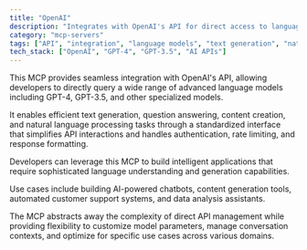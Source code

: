 ```yaml
---
title: "OpenAI"
description: "Integrates with OpenAI's API for direct access to language models, enabling efficient text generation and question answering."
category: "mcp-servers"
tags: ["API", "integration", "language models", "text generation", "natural language processing", "chatbots", "content creation"]
tech_stack: ["OpenAI", "GPT-4", "GPT-3.5", "AI APIs"]
---
```


This MCP provides seamless integration with OpenAI's API, allowing developers to directly query a wide range of advanced language models including GPT-4, GPT-3.5, and other specialized models. 

It enables efficient text generation, question answering, content creation, and natural language processing tasks through a standardized interface that simplifies API interactions and handles authentication, rate limiting, and response formatting.

Developers can leverage this MCP to build intelligent applications that require sophisticated language understanding and generation capabilities. 

Use cases include building AI-powered chatbots, content generation tools, automated customer support systems, and data analysis assistants. 

The MCP abstracts away the complexity of direct API management while providing flexibility to customize model parameters, manage conversation contexts, and optimize for specific use cases across various domains.